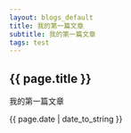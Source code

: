 ```yaml
---
layout: blogs_default
title: 我的第一篇文章
subtitle: 我的第一篇文章
tags: test
---
```

<h2>{{ page.title }}</h2>
<p>我的第一篇文章</p>
<p>{{ page.date | date_to_string }}</p>